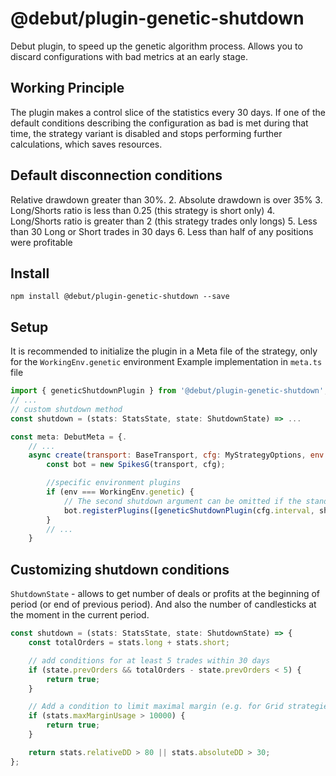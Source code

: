 # @debut/plugin-genetic-shutdown
Debut plugin, to speed up the genetic algorithm process. Allows you to discard configurations with bad metrics at an early stage.

## Working Principle
The plugin makes a control slice of the statistics every 30 days. If one of the default conditions describing the configuration as bad is met during that time, the strategy variant is disabled and stops performing further calculations, which saves resources.

## Default disconnection conditions
Relative drawdown greater than 30%. 2.
Absolute drawdown is over 35%
3. Long/Shorts ratio is less than 0.25 (this strategy is short only)
4. Long/Shorts ratio is greater than 2 (this strategy trades only longs)
5. Less than 30 Long or Short trades in 30 days
6. Less than half of any positions were profitable

## Install

```
npm install @debut/plugin-genetic-shutdown --save
```

## Setup
It is recommended to initialize the plugin in a Meta file of the strategy, only for the `WorkingEnv.genetic` environment
Example implementation in `meta.ts` file

```javascript
import { geneticShutdownPlugin } from '@debut/plugin-genetic-shutdown';
// ...
// custom shutdown method
const shutdown = (stats: StatsState, state: ShutdownState) => ...

const meta: DebutMeta = {.
    // ...
    async create(transport: BaseTransport, cfg: MyStrategyOptions, env: WorkingEnv) {
        const bot = new SpikesG(transport, cfg);

        //specific environment plugins
        if (env === WorkingEnv.genetic) {
            // The second shutdown argument can be omitted if the standard shutdown conditions work for us
            bot.registerPlugins([geneticShutdownPlugin(cfg.interval, shutdown)]);
        }
        // ...
    }
```


## Customizing shutdown conditions
`ShutdownState` - allows to get number of deals or profits at the beginning of period (or end of previous period). And also the number of candlesticks at the moment in the current period.

```javascript
const shutdown = (stats: StatsState, state: ShutdownState) => {
    const totalOrders = stats.long + stats.short;

    // add conditions for at least 5 trades within 30 days
    if (state.prevOrders && totalOrders - state.prevOrders < 5) {
        return true;
    }

    // Add a condition to limit maximal margin (e.g. for Grid strategies)
    if (stats.maxMarginUsage > 10000) {
        return true;
    }

    return stats.relativeDD > 80 || stats.absoluteDD > 30;
};

```
